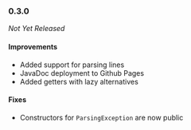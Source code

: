 ### 0.3.0

_Not Yet Released_

#### Improvements

- Added support for parsing lines
- JavaDoc deployment to Github Pages
- Added getters with lazy alternatives

#### Fixes

- Constructors for `ParsingException` are now public
